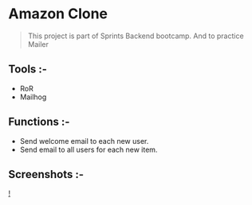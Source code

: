 # Amazon Clone 
> This project is part of Sprints Backend bootcamp.
> And to practice Mailer

## Tools :-
- RoR
- Mailhog

## Functions :-
- Send welcome email to each new user.
- Send email to all users for each new item.

## Screenshots :-
[!]()

